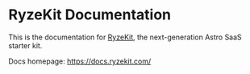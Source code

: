 # RyzeKit Documentation

This is the documentation for [RyzeKit](https://ryzekit.com), the next-generation Astro SaaS starter kit.

Docs homepage: https://docs.ryzekit.com/
